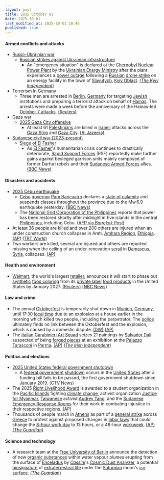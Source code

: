 ```yaml
---
layout: post
title: 2025 October 01
date: 2025-10-01
last_modified_at: 2025-10-01 20:46
published: true
---
```



#### Armed conflicts and attacks

* [Russo-Ukrainian war](https://en.wikipedia.org/wiki/Russo-Ukrainian_war_%282022%E2%80%93present%29 "Russo-Ukrainian war (2022–present)")
  * [Russian strikes against Ukrainian infrastructure](https://en.wikipedia.org/wiki/Russian_strikes_against_Ukrainian_infrastructure_%282022%E2%80%93present%29 "Russian strikes against Ukrainian infrastructure (2022–present)")
    * An "emergency situation" is declared at the [Chernobyl Nuclear Power Plant](https://en.wikipedia.org/wiki/Chernobyl_Nuclear_Power_Plant "Chernobyl Nuclear Power Plant") by the [Ukrainian Energy Ministry](https://en.wikipedia.org/wiki/Ministry_of_Energy_%28Ukraine%29 "Ministry of Energy (Ukraine)") after the plant experiences a [power outage](https://en.wikipedia.org/wiki/Power_outage "Power outage") following a [Russian](https://en.wikipedia.org/wiki/Russia "Russia") [drone strike](https://en.wikipedia.org/wiki/Drone_warfare "Drone warfare") on an energy facility in the town of [Slavutych](https://en.wikipedia.org/wiki/Slavutych "Slavutych"), [Kyiv Oblast](https://en.wikipedia.org/wiki/Kyiv_Oblast "Kyiv Oblast"). [(*The Kyiv Independent*)](https://kyivindependent.com/chornobyl-nuclear-plant-loses-power-after-russian-attack-on-nearby-town-energy-ministry-says/)
* [Terrorism in Germany](https://en.wikipedia.org/wiki/Terrorism_in_Germany "Terrorism in Germany")
  * Three men are arrested in [Berlin](https://en.wikipedia.org/wiki/Berlin "Berlin"), [Germany](https://en.wikipedia.org/wiki/Germany "Germany") for targeting [Jewish](https://en.wikipedia.org/wiki/Jewish "Jewish") institutions and preparing a terrorist attack on behalf of [Hamas](https://en.wikipedia.org/wiki/Hamas "Hamas"). The arrests were made a week before the anniversary of the Hamas-led [October 7 attacks](https://en.wikipedia.org/wiki/October_7_attacks "October 7 attacks"). [(Reuters)](https://www.reuters.com/world/germany-arrests-suspected-hamas-members-believed-be-targeting-jewish-2025-10-01/)
* [Gaza war](https://en.wikipedia.org/wiki/Gaza_war "Gaza war")
  * [2025 Gaza City offensive](https://en.wikipedia.org/wiki/2025_Gaza_City_offensive "2025 Gaza City offensive")
    * At least 61 [Palestinians](https://en.wikipedia.org/wiki/Palestinians "Palestinians") are killed in [Israeli](https://en.wikipedia.org/wiki/Israel_Defense_Forces "Israel Defense Forces") attacks across the [Gaza Strip](https://en.wikipedia.org/wiki/Gaza_Strip "Gaza Strip") and [Gaza City](https://en.wikipedia.org/wiki/Gaza_City "Gaza City"). [(Al Jazeera)](https://www.aljazeera.com/news/liveblog/2025/10/1/live-a-least-61-killed-as-global-sumud-flotilla-nears-gaza)
* [Sudanese civil war (2023–present)](https://en.wikipedia.org/wiki/Sudanese_civil_war_%282023%E2%80%93present%29 "Sudanese civil war (2023–present)")
  * [Siege of El Fasher](https://en.wikipedia.org/wiki/Siege_of_El_Fasher "Siege of El Fasher")
    * As [El Fasher](https://en.wikipedia.org/wiki/El_Fasher "El Fasher")'s humanitarian crisis continues to drastically deteriorate, [Rapid Support Forces](https://en.wikipedia.org/wiki/Rapid_Support_Forces "Rapid Support Forces") (RSF) reportedly make further gains against besieged garrison units mainly composed of former Darfuri rebels and their [Sudanese Armed Forces](https://en.wikipedia.org/wiki/Sudanese_Armed_Forces "Sudanese Armed Forces") allies. [(BBC News)](https://www.bbc.com/news/articles/cvgnz76vr6lo)

#### Disasters and accidents

* [2025 Cebu earthquake](https://en.wikipedia.org/wiki/2025_Cebu_earthquake "2025 Cebu earthquake")
  * [Cebu](https://en.wikipedia.org/wiki/Cebu "Cebu") [governor](https://en.wikipedia.org/wiki/Governor_of_Cebu "Governor of Cebu") [Pam Baricuatro](https://en.wikipedia.org/wiki/Pam_Baricuatro "Pam Baricuatro") declares a [state of calamity](https://en.wikipedia.org/wiki/State_of_calamity_%28Philippines%29 "State of calamity (Philippines)") and suspends classes throughout the province due to the Mw 6.9 earthquake yesterday. [(BBC News)](https://www.bbc.com/news/live/c4gq591q939t)
  * The [National Grid Corporation of the Philippines](https://en.wikipedia.org/wiki/National_Grid_Corporation_of_the_Philippines "National Grid Corporation of the Philippines") reports that power has been restored shortly after midnight in five islands in the central [Philippines](https://en.wikipedia.org/wiki/Philippines "Philippines"), including Cebu. [(AFP via *Bangkok Post*)](https://www.bangkokpost.com/world/3113836/at-least-69-killed-by-central-philippines-quake-many-missing)
* At least 36 people are killed and over 200 others are injured when an under construction church collapses in Areti, [Amhara Region](https://en.wikipedia.org/wiki/Amhara_Region "Amhara Region"), [Ethiopia](https://en.wikipedia.org/wiki/Ethiopia "Ethiopia"). [(AP)](https://apnews.com/article/ethiopia-collapsed-church-588da32d2f8244b82209d8660b565b53) [(TRT World)](https://www.trtworld.com/article/a9606de8e561)
* Two workers are killed, several are injured and others are reported missing when the ceiling of an under-renovation [serail](https://en.wikipedia.org/wiki/Seraglio "Seraglio") in [Damascus](https://en.wikipedia.org/wiki/Damascus "Damascus"), [Syria](https://en.wikipedia.org/wiki/Syria "Syria"), collapses. [(AP)](https://apnews.com/article/damascus-syria-ceiling-collapse-marjeh-serail-workers-fab07a5cf003ab824615ee96279eea6f)

#### Health and environment

* [Walmart](https://en.wikipedia.org/wiki/Walmart "Walmart"), the world's largest [retailer](https://en.wikipedia.org/wiki/Retail "Retail"), announces it will start to phase out [synthetic](https://en.wikipedia.org/wiki/Synthetic_colorant "Synthetic colorant") [food coloring](https://en.wikipedia.org/wiki/Food_coloring "Food coloring") from its [private label](https://en.wikipedia.org/wiki/Private_label "Private label") [food products](https://en.wikipedia.org/wiki/List_of_Walmart_brands#Major_brands "List of Walmart brands") in the United States by January 2027. [(Reuters)](https://www.reuters.com/business/healthcare-pharmaceuticals/walmart-remove-synthetic-dyes-across-all-private-label-food-brands-2025-10-01/) [(NBC News)](https://www.nbcnews.com/business/consumer/walmart-eliminate-synthetic-food-dyes-store-brands-rcna234489)

#### Law and crime

* The annual [Oktoberfest](https://en.wikipedia.org/wiki/Oktoberfest "Oktoberfest") is temporarily shut down in [Munich](https://en.wikipedia.org/wiki/Munich "Munich"), [Germany](https://en.wikipedia.org/wiki/Germany "Germany"), until 17:30 [local time](https://en.wikipedia.org/wiki/Central_European_Standard_Time "Central European Standard Time") due to an explosion at a house earlier in the morning which killed two people, including the perpetrator. The [police](https://en.wikipedia.org/wiki/Polizeipr%C3%A4sidium_M%C3%BCnchen "Polizeipräsidium München") ultimately finds no link between the Oktoberfest and the explosion, which is caused by a domestic dispute. [(DW)](https://www.dw.com/en/munich-police-deployed-after-explosion-investigation-underway/a-74194643) [(AP)](https://apnews.com/article/germany-oktoberfest-closed-explosion-905642601406720cfe3abbfc5bf2af97)
* The [Italian](https://en.wikipedia.org/wiki/Italy "Italy") [Carabinieri Art Squad](https://en.wikipedia.org/wiki/Carabinieri_Art_Squad "Carabinieri Art Squad") seizes 21 paintings by [Salvador Dalí](https://en.wikipedia.org/wiki/Salvador_Dal%C3%AD "Salvador Dalí") suspected of being [forged pieces](https://en.wikipedia.org/wiki/Art_forgery "Art forgery") at an exhibition at the [Palazzo Tarasconi](https://en.wikipedia.org/wiki/Palazzo_Tarasconi%2C_Parma "Palazzo Tarasconi, Parma") in [Parma](https://en.wikipedia.org/wiki/Parma "Parma"). [(AP)](https://apnews.com/article/italy-dali-art-forgeries-69f09f67074189451d8485556be6b468) [(*The Irish Independent*)](https://www.independent.ie/world-news/europe/italian-police-raid-salvador-dali-exhibition-say-works-on-display-were-fake/a2118097974.html)

#### Politics and elections

* [2025 United States federal government shutdown](https://en.wikipedia.org/wiki/2025_United_States_federal_government_shutdown "2025 United States federal government shutdown")
  * A [federal government](https://en.wikipedia.org/wiki/Federal_government_of_the_United_States "Federal government of the United States") [shutdown](https://en.wikipedia.org/wiki/Government_shutdowns_in_the_United_States "Government shutdowns in the United States") occurs in the [United States](https://en.wikipedia.org/wiki/United_States "United States") after a funding bill fails to be passed, the first government shutdown since [January 2019](https://en.wikipedia.org/wiki/2018%E2%80%932019_United_States_federal_government_shutdown "2018–2019 United States federal government shutdown"). [(CTV News)](https://www.ctvnews.ca/world/article/us-government-headed-to-a-shutdown-after-last-ditch-vote-fails-in-senate//)
* The 2025 [Right Livelihood Award](https://en.wikipedia.org/wiki/Right_Livelihood_Award "Right Livelihood Award") is awarded to a student organization in the [Pacific Islands](https://en.wikipedia.org/wiki/Pacific_Islands "Pacific Islands") fighting [climate change](https://en.wikipedia.org/wiki/Climate_change "Climate change"), activist organization [Justice for Myanmar](https://en.wikipedia.org/wiki/Justice_for_Myanmar "Justice for Myanmar"), [Taiwanese](https://en.wikipedia.org/wiki/Taiwan "Taiwan") activist [Audrey Tang](https://en.wikipedia.org/wiki/Audrey_Tang "Audrey Tang"), and the [Sudanese](https://en.wikipedia.org/wiki/Sudan "Sudan") [Emergency Response Rooms](https://en.wikipedia.org/wiki/Emergency_Response_Rooms "Emergency Response Rooms") for their work in combating injustice in their respective regions. [(AP)](https://apnews.com/article/sweden-right-livelihood-award-sudan-myanmar-taiwan-2b5582af8cf6832a3801166a241b3c07)
* Thousands of people march in [Athens](https://en.wikipedia.org/wiki/Athens "Athens") as part of a [general strike](https://en.wikipedia.org/wiki/General_strike "General strike") across [Greece](https://en.wikipedia.org/wiki/Greece "Greece") to protest against proposed changes in [labor laws](https://en.wikipedia.org/wiki/Labor_law "Labor law") that could change the [8-hour work day](https://en.wikipedia.org/wiki/Business_day "Business day") to 13 hours, or a 48-hour [workweek](https://en.wikipedia.org/wiki/Workweek_and_weekend "Workweek and weekend"). [(AP)](https://apnews.com/article/greece-strike-labor-f28353c37af65a9e0667f995c40ad061) [(*The Guardian*)](https://www.theguardian.com/world/2025/oct/01/general-strike-against-13-hour-day-brings-greece-to-a-halt)

#### Science and technology

* A research team at the [Free University of Berlin](https://en.wikipedia.org/wiki/Free_University_of_Berlin "Free University of Berlin") announce the detection of new [organic substances](https://en.wikipedia.org/wiki/Organic_compound "Organic compound") within water vapour plumes erupting from the surface of [Enceladus](https://en.wikipedia.org/wiki/Enceladus "Enceladus") by [*Cassini*](https://en.wikipedia.org/wiki/Cassini%E2%80%93Huygens "Cassini–Huygens")'s [Cosmic Dust Analyzer](https://en.wikipedia.org/wiki/Cosmic_Dust_Analyzer "Cosmic Dust Analyzer"), a potential [biosignature](https://en.wikipedia.org/wiki/Biosignature "Biosignature") of [extraterrestrial life](https://en.wikipedia.org/wiki/Extraterrestrial_life "Extraterrestrial life") under the [Saturnian](https://en.wikipedia.org/wiki/Saturn "Saturn") moon's [icy surface](https://en.wikipedia.org/wiki/Icy_moon "Icy moon"). [(*The Guardian*)](https://www.theguardian.com/science/2025/oct/01/prospect-life-saturn-moons-rises-discovery-organic-substances)
